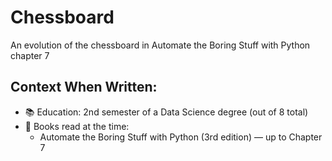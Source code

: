 # Chessboard
An evolution of the chessboard in Automate the Boring Stuff with Python chapter 7

## Context When Written:
- 📚 Education: 2nd semester of a Data Science degree (out of 8 total)
- 📖 Books read at the time:
  - Automate the Boring Stuff with Python (3rd edition) — up to Chapter 7
